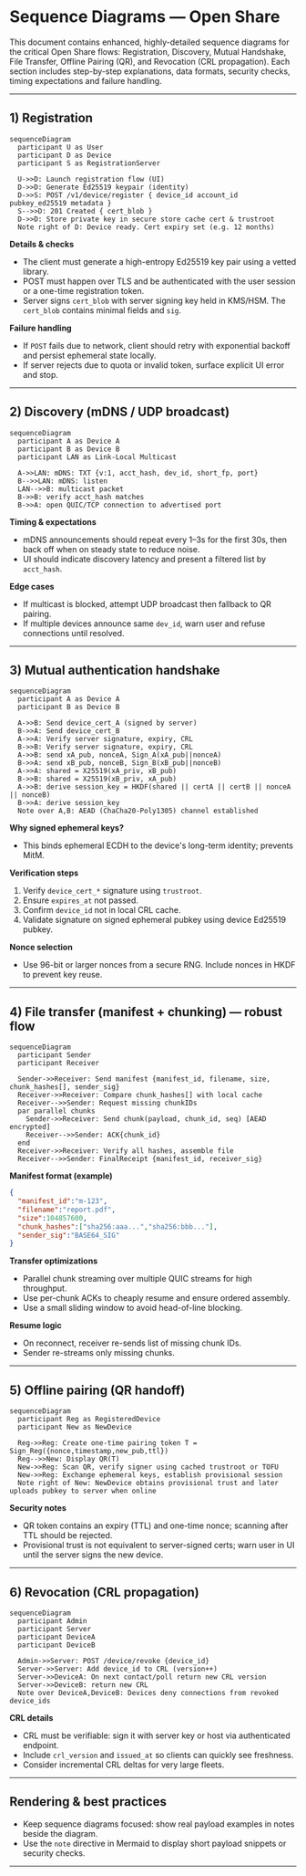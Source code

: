 # Sequence Diagrams — Open Share


This document contains enhanced, highly-detailed sequence diagrams for the critical Open Share flows: Registration, Discovery, Mutual Handshake, File Transfer, Offline Pairing (QR), and Revocation (CRL propagation). Each section includes step-by-step explanations, data formats, security checks, timing expectations and failure handling.

---

## 1) Registration 

```mermaid
sequenceDiagram
  participant U as User
  participant D as Device
  participant S as RegistrationServer

  U->>D: Launch registration flow (UI)
  D->>D: Generate Ed25519 keypair (identity)
  D->>S: POST /v1/device/register { device_id account_id pubkey_ed25519 metadata }
  S-->>D: 201 Created { cert_blob }
  D->>D: Store private key in secure store cache cert & trustroot
  Note right of D: Device ready. Cert expiry set (e.g. 12 months)
```

**Details & checks**

* The client must generate a high-entropy Ed25519 key pair using a vetted library.
* POST must happen over TLS and be authenticated with the user session or a one-time registration token.
* Server signs `cert_blob` with server signing key held in KMS/HSM. The `cert_blob` contains minimal fields and `sig`.

**Failure handling**

* If `POST` fails due to network, client should retry with exponential backoff and persist ephemeral state locally.
* If server rejects due to quota or invalid token, surface explicit UI error and stop.

---

## 2) Discovery (mDNS / UDP broadcast)

```mermaid
sequenceDiagram
  participant A as Device A
  participant B as Device B
  participant LAN as Link-Local Multicast

  A->>LAN: mDNS: TXT {v:1, acct_hash, dev_id, short_fp, port}
  B-->>LAN: mDNS: listen
  LAN-->>B: multicast packet
  B->>B: verify acct_hash matches
  B->>A: open QUIC/TCP connection to advertised port
```

**Timing & expectations**

* mDNS announcements should repeat every 1–3s for the first 30s, then back off when on steady state to reduce noise.
* UI should indicate discovery latency and present a filtered list by `acct_hash`.

**Edge cases**

* If multicast is blocked, attempt UDP broadcast then fallback to QR pairing.
* If multiple devices announce same `dev_id`, warn user and refuse connections until resolved.

---

## 3) Mutual authentication handshake 

```mermaid
sequenceDiagram
  participant A as Device A
  participant B as Device B

  A->>B: Send device_cert_A (signed by server)
  B->>A: Send device_cert_B
  A->>A: Verify server signature, expiry, CRL
  B->>B: Verify server signature, expiry, CRL
  A->>B: send xA_pub, nonceA, Sign_A(xA_pub||nonceA)
  B->>A: send xB_pub, nonceB, Sign_B(xB_pub||nonceB)
  A->>A: shared = X25519(xA_priv, xB_pub)
  B->>B: shared = X25519(xB_priv, xA_pub)
  A->>B: derive session_key = HKDF(shared || certA || certB || nonceA || nonceB)
  B->>A: derive session_key
  Note over A,B: AEAD (ChaCha20-Poly1305) channel established
```

**Why signed ephemeral keys?**

* This binds ephemeral ECDH to the device's long-term identity; prevents MitM.

**Verification steps**

1. Verify `device_cert_*` signature using `trustroot`.
2. Ensure `expires_at` not passed.
3. Confirm `device_id` not in local CRL cache.
4. Validate signature on signed ephemeral pubkey using device Ed25519 pubkey.

**Nonce selection**

* Use 96-bit or larger nonces from a secure RNG. Include nonces in HKDF to prevent key reuse.

---

## 4) File transfer (manifest + chunking) — robust flow

```mermaid
sequenceDiagram
  participant Sender
  participant Receiver

  Sender->>Receiver: Send manifest {manifest_id, filename, size, chunk_hashes[], sender_sig}
  Receiver->>Receiver: Compare chunk_hashes[] with local cache
  Receiver-->>Sender: Request missing chunkIDs
  par parallel chunks
    Sender->>Receiver: Send chunk(payload, chunk_id, seq) [AEAD encrypted]
    Receiver-->>Sender: ACK{chunk_id}
  end
  Receiver->>Receiver: Verify all hashes, assemble file
  Receiver-->>Sender: FinalReceipt {manifest_id, receiver_sig}
```

**Manifest format (example)**

```json
{
  "manifest_id":"m-123",
  "filename":"report.pdf",
  "size":104857600,
  "chunk_hashes":["sha256:aaa...","sha256:bbb..."],
  "sender_sig":"BASE64_SIG"
}
```

**Transfer optimizations**

* Parallel chunk streaming over multiple QUIC streams for high throughput.
* Use per-chunk ACKs to cheaply resume and ensure ordered assembly.
* Use a small sliding window to avoid head-of-line blocking.

**Resume logic**

* On reconnect, receiver re-sends list of missing chunk IDs.
* Sender re-streams only missing chunks.

---

## 5) Offline pairing (QR handoff)

```mermaid
sequenceDiagram
  participant Reg as RegisteredDevice
  participant New as NewDevice

  Reg->>Reg: Create one-time pairing token T = Sign_Reg({nonce,timestamp,new_pub,ttl})
  Reg-->>New: Display QR(T)
  New->>Reg: Scan QR, verify signer using cached trustroot or TOFU
  New->>Reg: Exchange ephemeral keys, establish provisional session
  Note right of New: NewDevice obtains provisional trust and later uploads pubkey to server when online
```

**Security notes**

* QR token contains an expiry (TTL) and one-time nonce; scanning after TTL should be rejected.
* Provisional trust is not equivalent to server-signed certs; warn user in UI until the server signs the new device.

---

## 6) Revocation (CRL propagation)

```mermaid
sequenceDiagram
  participant Admin
  participant Server
  participant DeviceA
  participant DeviceB

  Admin->>Server: POST /device/revoke {device_id}
  Server->>Server: Add device_id to CRL (version++)
  Server->>DeviceA: On next contact/poll return new CRL version
  Server->>DeviceB: return new CRL
  Note over DeviceA,DeviceB: Devices deny connections from revoked device_ids
```

**CRL details**

* CRL must be verifiable: sign it with server key or host via authenticated endpoint.
* Include `crl_version` and `issued_at` so clients can quickly see freshness.
* Consider incremental CRL deltas for very large fleets.

---

## Rendering & best practices

* Keep sequence diagrams focused: show real payload examples in notes beside the diagram.
* Use the `note` directive in Mermaid to display short payload snippets or security checks.

---

